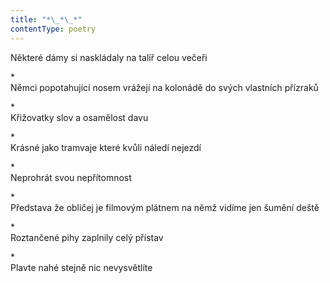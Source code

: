 ```yaml
---
title: "*\_*\_*"
contentType: poetry
---
```


<section>

Některé dámy si naskládaly na talíř celou večeři

</section>

<section>

\*  
Němci popotahující nosem vrážejí na kolonádě do svých vlastních přízraků

</section>

<section>

\*  
Křižovatky slov a osamělost davu

</section>

<section>

\*  
Krásné jako tramvaje které kvůli náledí nejezdí

</section>

<section>

\*  
Neprohrát svou nepřítomnost

</section>

<section>

\*  
Představa že obličej je filmovým plátnem na němž vidíme jen šumění deště

</section>

<section>

\*  
Roztančené pihy zaplnily celý přístav

</section>

<section>

\*  
Plavte nahé stejně nic nevysvětlíte

</section>
